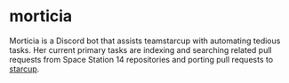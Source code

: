 # morticia

Morticia is a Discord bot that assists teamstarcup with automating tedious tasks. Her current primary tasks are indexing and searching related pull requests from Space Station 14 repositories and porting pull requests to [starcup](https://github.com/teamstarcup/starcup).
